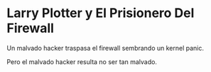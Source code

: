 # Larry Plotter y El Prisionero Del Firewall

Un malvado hacker traspasa el firewall sembrando un kernel panic.

Pero el malvado hacker resulta no ser tan malvado.

